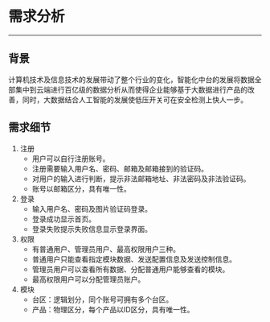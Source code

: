 # 需求分析
---
## 背景
计算机技术及信息技术的发展带动了整个行业的变化，智能化中台的发展将数据全部集中到云端进行百亿级的数据分析从而使得企业能够基于大数据进行产品的改善，同时，大数据结合人工智能的发展使低压开关可在安全检测上快人一步。
## 需求细节
1. 注册
    * 用户可以自行注册账号。
    * 注册需要输入用户名、密码、邮箱及邮箱接到的验证码。
    * 对用户的输入进行判断，提示非法邮箱地址、非法密码及非法验证码。
    * 账号以邮箱区分，具有唯一性。
1. 登录
    * 输入用户名、密码及图片验证码登录。
    * 登录成功显示首页。
    * 登录失败提示失败信息显示登录界面。
1. 权限
    * 有普通用户、管理员用户、最高权限用户三种。
    * 普通用户只能查看指定模块数据、发送配置信息及发送控制信息。
    * 管理员用户可以查看所有数据、分配普通用户能够查看的模块。
    * 最高权限用户可以分配管理员账户。
1. 模块
    * 台区：逻辑划分，同个账号可拥有多个台区。
    * 产品：物理区分，每个产品以ID区分，具有唯一性。